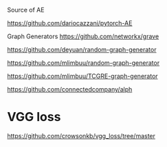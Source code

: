 Source of AE

https://github.com/dariocazzani/pytorch-AE

Graph Generators
https://github.com/networkx/grave

https://github.com/deyuan/random-graph-generator

https://github.com/mlimbuu/random-graph-generator

https://github.com/mlimbuu/TCGRE-graph-generator

https://github.com/connectedcompany/alph


# VGG loss
https://github.com/crowsonkb/vgg_loss/tree/master
